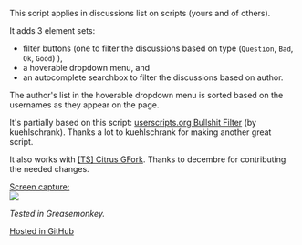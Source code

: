 This script applies in discussions list on scripts (yours and of others).  

It adds 3 element sets:
- filter buttons (one to filter the discussions based on type (`Question`, `Bad`, `Ok`, `Good`) ),    
- a hoverable dropdown menu, and
- an autocomplete searchbox
 to filter the discussions based on author.

The author's list in the hoverable dropdown menu is sorted based on the usernames as they appear on the page. 

It's partially based on this script: [userscripts.org Bullshit Filter](http://userscripts-mirror.org/scripts/show/97145) (by kuehlschrank). 
Thanks a lot to kuehlschrank for making another great script.

It also works with [[TS] Citrus GFork](https://greasyfork.org/en/scripts/4336-ts-citrus-gfork).
Τhanks to decembre for contributing the needed changes.


 <u>Screen capture:</u>  
 ![](https://i.imgur.com/Yn8cK3Q.gif)



*Tested in Greasemonkey.*

[Hosted in GitHub](https://github.com/darkred/Userscripts)
